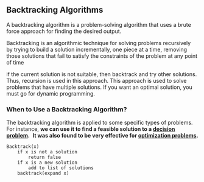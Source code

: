 ## Backtracking Algorithms
A backtracking algorithm is a problem-solving algorithm that uses a brute force approach for finding the desired output.

Backtracking is an algorithmic technique for solving problems recursively by trying to build a solution incrementally, one piece at a time, removing those solutions that fail to satisfy the constraints of the problem at any point of time

if the current solution is not suitable, then backtrack and try other solutions. Thus, recursion is used in this approach.
This approach is used to solve problems that have multiple solutions. If you want an optimal solution, you must go for dynamic programming.

### When to Use a Backtracking Algorithm?
The backtracking algorithm is applied to some specific types of problems. For instance, **we can use it to find a feasible solution to a [decision problem](https://en.wikipedia.org/wiki/Decision_problem).**
 **It was also found to be very effective for [optimization problems](https://en.wikipedia.org/wiki/Optimization_problem).**

```
Backtrack(x)
    if x is not a solution
        return false
    if x is a new solution
        add to list of solutions
    backtrack(expand x)
```

